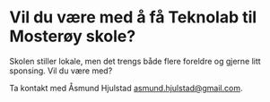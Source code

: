 Vil du være med å få Teknolab til Mosterøy skole?
====

Skolen stiller lokale, men det trengs både flere foreldre og gjerne litt sponsing. Vil du være med?

Ta kontakt med Åsmund Hjulstad <asmund.hjulstad@gmail.com>.
